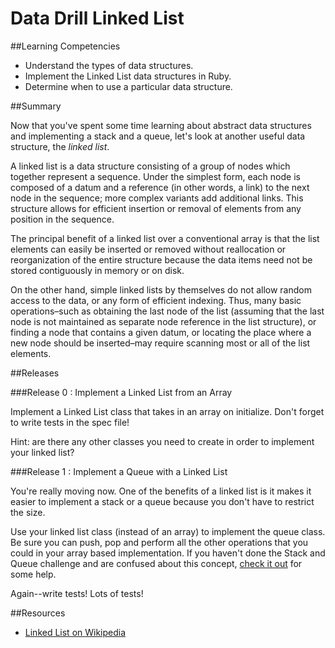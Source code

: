 # Data Drill Linked List

##Learning Competencies
* Understand the types of data structures.
* Implement the Linked List data structures in Ruby.
* Determine when to use a particular data structure.

##Summary

Now that you've spent some time learning about abstract data structures and implementing a stack and a queue, let's look at another useful data structure, the *linked list*.

A linked list is a data structure consisting of a group of nodes which together represent a sequence. Under the simplest form, each node is composed of a datum and a reference (in other words, a link) to the next node in the sequence; more complex variants add additional links. This structure allows for efficient insertion or removal of elements from any position in the sequence.

The principal benefit of a linked list over a conventional array is that the list elements can easily be inserted or removed without reallocation or reorganization of the entire structure because the data items need not be stored contiguously in memory or on disk.

On the other hand, simple linked lists by themselves do not allow random access to the data, or any form of efficient indexing. Thus, many basic operations–such as obtaining the last node of the list (assuming that the last node is not maintained as separate node reference in the list structure), or finding a node that contains a given datum, or locating the place where a new node should be inserted–may require scanning most or all of the list elements.

##Releases

###Release 0 : Implement a Linked List from an Array

Implement a Linked List class that takes in an array on initialize. Don't forget to write tests in the spec file!

Hint: are there any other classes you need to create in order to implement your linked list?

###Release 1 : Implement a Queue with a Linked List

You're really moving now. One of the benefits of a linked list is it makes it easier to implement a stack or a queue because you don't have to restrict the size.

Use your linked list class (instead of an array) to implement the queue class. Be sure you can push, pop and perform all the other operations that you could in your array based implementation.  If you haven't done the Stack and Queue challenge and are confused about this concept, [check it out](https://github.com/fireflies-2014/data-drill-stack-and-queue-challenge) for some help.

Again--write tests! Lots of tests!

<!-- ##Optimize Your Learning -->

##Resources
- [Linked List on Wikipedia](http://en.wikipedia.org/wiki/Linked_list)
